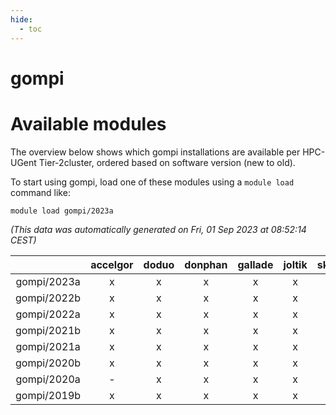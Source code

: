 ```yaml
---
hide:
  - toc
---
```


gompi
=====

# Available modules


The overview below shows which gompi installations are available per HPC-UGent Tier-2cluster, ordered based on software version (new to old).

To start using gompi, load one of these modules using a `module load` command like:

```shell
module load gompi/2023a
```

*(This data was automatically generated on Fri, 01 Sep 2023 at 08:52:14 CEST)*  

| |accelgor|doduo|donphan|gallade|joltik|skitty|swalot|victini|
| :---: | :---: | :---: | :---: | :---: | :---: | :---: | :---: | :---: |
|gompi/2023a|x|x|x|x|x|x|x|x|
|gompi/2022b|x|x|x|x|x|x|x|x|
|gompi/2022a|x|x|x|x|x|x|x|x|
|gompi/2021b|x|x|x|x|x|x|x|x|
|gompi/2021a|x|x|x|x|x|x|x|x|
|gompi/2020b|x|x|x|x|x|x|x|x|
|gompi/2020a|-|x|x|x|x|x|x|x|
|gompi/2019b|x|x|x|x|x|x|x|x|
